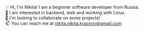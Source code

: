 ✨ Hi, I'm Nikita! I am a beginner software developer from Russia.  
💾 I am interested in backend, web and working with Linux.  
💙 I'm looking to collaborate on some projects!  
📫 You can reach me at nikita.nikita.krasnov@gmail.com
